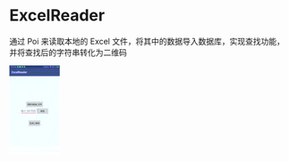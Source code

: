 # ExcelReader
通过 Poi 来读取本地的 Excel 文件，将其中的数据导入数据库，实现查找功能，并将查找后的字符串转化为二维码

<img src="https://github.com/Zhai-Wang/ExcelReader/blob/master/screenshots/readExcel.gif">
